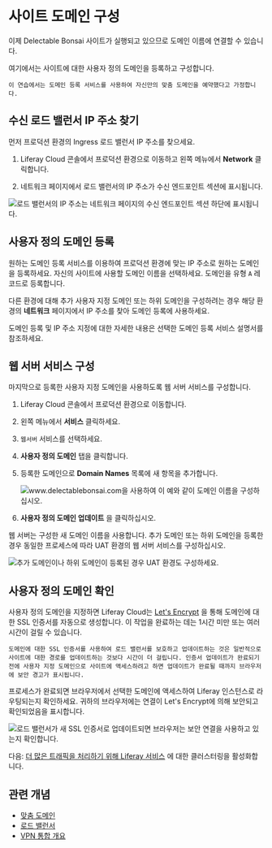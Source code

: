 # 사이트 도메인 구성

이제 Delectable Bonsai 사이트가 실행되고 있으므로 도메인 이름에 연결할 수 있습니다.

여기에서는 사이트에 대한 사용자 정의 도메인을 등록하고 구성합니다.

```{important}
이 연습에서는 도메인 등록 서비스를 사용하여 자신만의 맞춤 도메인을 예약했다고 가정합니다. 
```

## 수신 로드 밸런서 IP 주소 찾기

먼저 프로덕션 환경의 Ingress 로드 밸런서 IP 주소를 찾으세요.

1. Liferay Cloud 콘솔에서 프로덕션 환경으로 이동하고 왼쪽 메뉴에서 **Network** 클릭합니다.

1. 네트워크 페이지에서 로드 밸런서의 IP 주소가 수신 엔드포인트 섹션에 표시됩니다.

![로드 밸런서의 IP 주소는 네트워크 페이지의 수신 엔드포인트 섹션 하단에 표시됩니다.](./configuring-your-sites-domain/images/01.png)

## 사용자 정의 도메인 등록

원하는 도메인 등록 서비스를 이용하여 프로덕션 환경에 맞는 IP 주소로 원하는 도메인을 등록하세요. 자신의 사이트에 사용할 도메인 이름을 선택하세요. 도메인을 유형 `A` 레코드로 등록합니다.

다른 환경에 대해 추가 사용자 지정 도메인 또는 하위 도메인을 구성하려는 경우 해당 환경의 **네트워크** 페이지에서 IP 주소를 찾아 도메인 등록에 사용하세요.

도메인 등록 및 IP 주소 지정에 대한 자세한 내용은 선택한 도메인 등록 서비스 설명서를 참조하세요.

## 웹 서버 서비스 구성

마지막으로 등록한 사용자 지정 도메인을 사용하도록 웹 서버 서비스를 구성합니다.

1. Liferay Cloud 콘솔에서 프로덕션 환경으로 이동합니다.

1. 왼쪽 메뉴에서 **서비스** 클릭하세요.

1. `웹서버` 서비스를 선택하세요.

1. **사용자 정의 도메인** 탭을 클릭합니다.

1. 등록한 도메인으로 **Domain Names** 목록에 새 항목을 추가합니다.

   ![www.delectablebonsai.com을 사용하여 이 예와 같이 도메인 이름을 구성하십시오.](./configuring-your-sites-domain/images/02.png)

1. **사용자 정의 도메인 업데이트** 을 클릭하십시오.

웹 서버는 구성한 새 도메인 이름을 사용합니다. 추가 도메인 또는 하위 도메인을 등록한 경우 동일한 프로세스에 따라 UAT 환경의 웹 서버 서비스를 구성하십시오.

![추가 도메인이나 하위 도메인이 등록된 경우 UAT 환경도 구성하세요.](./configuring-your-sites-domain/images/03.png)

## 사용자 정의 도메인 확인

사용자 정의 도메인을 지정하면 Liferay Cloud는 [Let's Encrypt](https://letsencrypt.org/) 을 통해 도메인에 대한 SSL 인증서를 자동으로 생성합니다. 이 작업을 완료하는 데는 1시간 미만 또는 여러 시간이 걸릴 수 있습니다.

```{note}
도메인에 대한 SSL 인증서를 사용하여 로드 밸런서를 보호하고 업데이트하는 것은 일반적으로 사이트에 대한 경로를 업데이트하는 것보다 시간이 더 걸립니다. 인증서 업데이트가 완료되기 전에 사용자 지정 도메인으로 사이트에 액세스하려고 하면 업데이트가 완료될 때까지 브라우저에 보안 경고가 표시됩니다.
```

프로세스가 완료되면 브라우저에서 선택한 도메인에 액세스하여 Liferay 인스턴스로 라우팅되는지 확인하세요. 귀하의 브라우저에는 연결이 Let's Encrypt에 의해 보안되고 확인되었음을 표시합니다.

![로드 밸런서가 새 SSL 인증서로 업데이트되면 브라우저는 보안 연결을 사용하고 있는지 확인합니다.](./configuring-your-sites-domain/images/04.png)

다음: [더 많은 트래픽을 처리하기 위해 Liferay 서비스](./setting-up-clustering-for-the-liferay-service.md) 에 대한 클러스터링을 활성화합니다.

## 관련 개념

* [맞춤 도메인](https://learn.liferay.com/w/liferay-cloud/infrastructure-and-operations/networking/custom-domains)
* [로드 밸런서](https://learn.liferay.com/w/liferay-cloud/infrastructure-and-operations/networking/load-balancer#custom-ssl)
* [VPN 통합 개요](https://learn.liferay.com/w/liferay-cloud/infrastructure-and-operations/networking/vpn-integration-overview)
